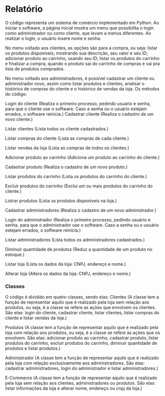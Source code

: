 # Relatório

O código representa um sistema de comércio implementado em Python. Ao iniciar o software, a página inicial mostra um menu que possibilita o login como administrador ou como cliente, que levam a menus diferentes. Ao realizar o login, o usuário insere nome e senha. 

No menu voltado aos clientes, as opções são para a compra, ou seja: listar os produtos disponíveis, mostrando sua descrição, seu valor e seu ID; adicionar produto ao carrinho, usando seu ID; listar os produtos do carrinho e finalizar a compra, quando o produto sai do carrinho de compras e vai pra lista de produtos comprados. 

No menu voltado aos administradores, é possível cadastrar um cliente ou administrador novo, assim como listar produtos e clientes, analisar o histórico de compras do cliente e o histórico de vendas da loja.
Os métodos do código:

Login do cliente (Realiza o primeiro processo, pedindo usuário e senha, para que o cliente use o software. Caso a senha ou o usuário estejam errados, o software reinicia.)
Cadastrar cliente (Realiza o cadastro de um novo cliente.)

Listar clientes (Lista todos os cliente cadastrados.)

Listar compras do cliente (Lista as compras de cada cliente.)

Listar vendas da loja (Lista as compras de todos os clientes.)

Adicionar produto ao carrinho (Adiciona um produto ao carrinho do cliente.)

Cadastrar produto (Realiza o cadastro de um novo produto.)

Listar produtos do carrinho  (Lista os produtos do carrinho do cliente.)

Excluir produtos do carrinho (Exclui um ou mais produtos do carrinho do cliente.)

Listrar produtos (Lista os produtos disponíveis na loja.)

Cadastrar administradores (Realiza o cadastro de um novo administrador.)

Login do administrador (Realiza o primeiro processo, pedindo usuário e senha, para que o administrador use o software. Caso a senha ou o usuário estejam errados, o software reinicia.)

Listar administradores (Lista todos os administradores cadastrados.)

Diminuir quantidade de produtos (Reduz a quantidade de um produto no estoque.)

Listar loja (Lista os dados da loja: CNPJ, endereço e nome.)

Alterar loja (Altera os dados da loja: CNPJ, endereço e nome.)


### Classes

O código é dividido em quatro classes, sendo elas:
Clientes (A classe tem a função de representar aquilo que é realizado pela loja sem relação aos produtos, ou seja, é a classe se refere as ações que envolvem os clientes. São elas: login do cliente, cadastrar cliente, listar clientes, listar compras do cliente e listar vendas da loja.)

Produtos (A classe tem a função de representar aquilo que é realizado pela loja com relação aos produtos, ou seja, é a classe se refere as ações que os envolvem. São elas: adicionar produto ao carrinho, cadastrar produto, listar produtos do carrinho, excluir produtos do carrinho, diminuir quantidade de produtos e listar produtos.)

Administrador (A classe tem a função de representar aquilo que é realizado pela loja com relação exclusivamente aos administradores. São elas: cadastrar administradores, login do administrador e listar administradores.)

E-Commerce (A classe tem a função de representar aquilo que é realizado pela loja sem relação aos clientes, administradores ou produtos. São elas: listar informações da loja e alterar nome, endereço ou cnpj da loja.)
